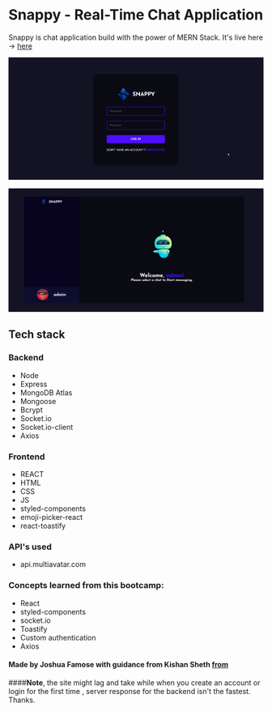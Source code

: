 # Snappy - Real-Time Chat Application

Snappy is chat application build with the power of MERN Stack. It's live here -> [here](https://flourishing-concha-c459d5.netlify.app/)

![login page](./images/snappy_login.png)

![home page](./images/snappy.png)

## Tech stack

### Backend

- Node
- Express
- MongoDB Atlas
- Mongoose
- Bcrypt
- Socket.io
- Socket.io-client
- Axios

### Frontend

- REACT
- HTML
- CSS
- JS
- styled-components
- emoji-picker-react
- react-toastify

### API's used

- api.multiavatar.com

### Concepts learned from this bootcamp:

- React
- styled-components
- socket.io
- Toastify
- Custom authentication
- Axios

#### **Made by Joshua Famose with guidance from Kishan Sheth [from](https://www.youtube.com/@KishanSheth21)**

####**Note**, the site might lag and take while when you create an account or login for the first time , server response for the backend isn't the fastest. Thanks.
